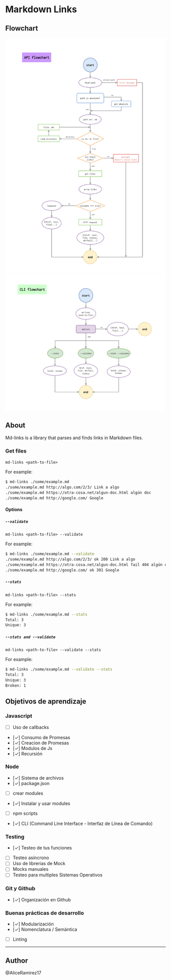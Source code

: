 # Markdown Links

## Flowchart

![API flowchart](img/API-flowchart.jpg)
![CLI flowchart](img/CLI-flowchart.jpg)

## About

Md-links is a library that parses and finds links in Markdown files.

### Get files

`md-links <path-to-file>`

For example:

```sh
$ md-links ./some/example.md
./some/example.md http://algo.com/2/3/ Link a algo
./some/example.md https://otra-cosa.net/algun-doc.html algún doc
./some/example.md http://google.com/ Google
```

#### Options

##### `--validate`

`md-links <path-to-file> --validate`

For example:

```sh
$ md-links ./some/example.md --validate
./some/example.md http://algo.com/2/3/ ok 200 Link a algo
./some/example.md https://otra-cosa.net/algun-doc.html fail 404 algún doc
./some/example.md http://google.com/ ok 301 Google
```

##### `--stats`

`md-links <path-to-file> --stats`

For example:

```sh
$ md-links ./some/example.md --stats
Total: 3
Unique: 3
```

##### `--stats and --validate`

`md-links <path-to-file> --validate --stats`

For example:

```sh
$ md-links ./some/example.md --validate --stats
Total: 3
Unique: 3
Broken: 1
```

## Objetivos de aprendizaje

### Javascript
- [ ] Uso de callbacks
- [✓] Consumo de Promesas
- [✓] Creacion de Promesas
- [✓] Modulos de Js
- [✓] Recursión

### Node
- [✓] Sistema de archivos
- [✓] package.json
- [ ] crear modules
- [✓] Instalar y usar modules
- [ ] npm scripts
- [✓] CLI (Command Line Interface - Interfaz de Línea de Comando)

### Testing
- [✓] Testeo de tus funciones
- [ ] Testeo asíncrono
- [ ] Uso de librerias de Mock
- [ ] Mocks manuales
- [ ] Testeo para multiples Sistemas Operativos

### Git y Github
- [✓] Organización en Github

### Buenas prácticas de desarrollo
- [✓] Modularización
- [✓] Nomenclatura / Semántica
- [ ] Linting

***

## Author

@AliceRamirez17